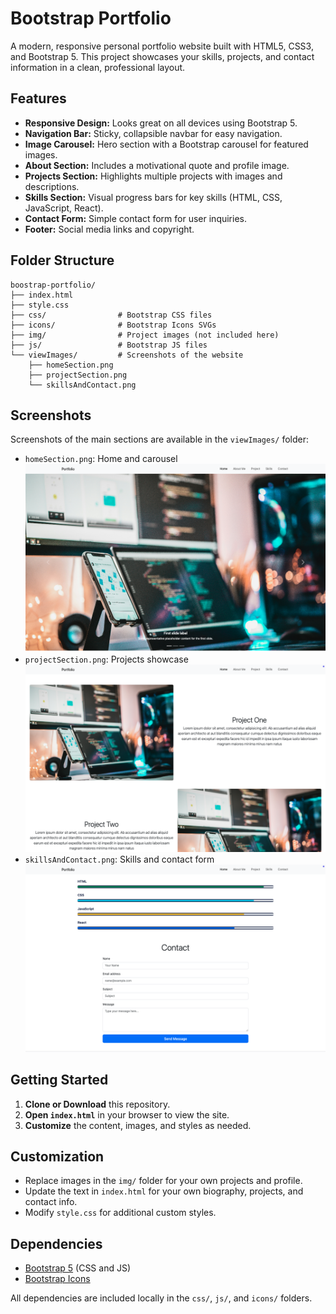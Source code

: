 # Bootstrap Portfolio

A modern, responsive personal portfolio website built with HTML5, CSS3, and Bootstrap 5. This project showcases your skills, projects, and contact information in a clean, professional layout.

## Features

- **Responsive Design:** Looks great on all devices using Bootstrap 5.
- **Navigation Bar:** Sticky, collapsible navbar for easy navigation.
- **Image Carousel:** Hero section with a Bootstrap carousel for featured images.
- **About Section:** Includes a motivational quote and profile image.
- **Projects Section:** Highlights multiple projects with images and descriptions.
- **Skills Section:** Visual progress bars for key skills (HTML, CSS, JavaScript, React).
- **Contact Form:** Simple contact form for user inquiries.
- **Footer:** Social media links and copyright.

## Folder Structure

```
boostrap-portfolio/
├── index.html
├── style.css
├── css/                # Bootstrap CSS files
├── icons/              # Bootstrap Icons SVGs
├── img/                # Project images (not included here)
├── js/                 # Bootstrap JS files
└── viewImages/         # Screenshots of the website
    ├── homeSection.png
    ├── projectSection.png
    └── skillsAndContact.png
```

## Screenshots

Screenshots of the main sections are available in the `viewImages/` folder:
- `homeSection.png`: Home and carousel
![homeSection.png](viewImages/homeSection.png)
- `projectSection.png`: Projects showcase
![projectSection.png](viewImages/projectSection.png)
- `skillsAndContact.png`: Skills and contact form
![skillsAndContact.png](viewImages/skillsAndContact.png)


## Getting Started

1. **Clone or Download** this repository.
2. **Open `index.html`** in your browser to view the site.
3. **Customize** the content, images, and styles as needed.

## Customization
- Replace images in the `img/` folder for your own projects and profile.
- Update the text in `index.html` for your own biography, projects, and contact info.
- Modify `style.css` for additional custom styles.

## Dependencies
- [Bootstrap 5](https://getbootstrap.com/) (CSS and JS)
- [Bootstrap Icons](https://icons.getbootstrap.com/)

All dependencies are included locally in the `css/`, `js/`, and `icons/` folders.


